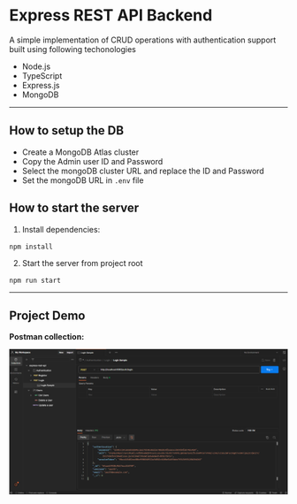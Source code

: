 # Express REST API Backend
A simple implementation of CRUD operations with authentication support built using following techonologies
- Node.js
- TypeScript
- Express.js
- MongoDB

---

## How to setup the DB
- Create a MongoDB Atlas cluster
- Copy the Admin user ID and Password
- Select the mongoDB cluster URL and replace the ID and Password
- Set the mongoDB URL in `.env` file

## How to start the server
1. Install dependencies:
```shell
npm install
```

2. Start the server from project root
```shell
npm run start
```

---

## Project Demo
**Postman collection:**

<img src="./readme_assets/demo_express_rest_api.png"></img>
